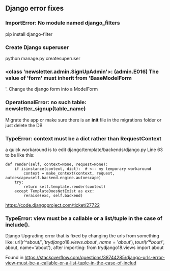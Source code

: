 ## Django error fixes

### ImportError: No module named django_filters

pip install django-filter

### Create Django superuser

python manage.py createsuperuser

### <class 'newsletter.admin.SignUpAdmin'>: (admin.E016) The value of 'form' must inherit from 'BaseModelForm
'.
Change the django form into a ModelForm

### OperationalError: no such table: newsletter_signup(table_name)

Migrate the app or make sure there is an __init__ file in the migrations folder
or just delete the DB

### TypeError: context must be a dict rather than RequestContext

a quick workaround is to edit django/template/backends/django.py Line 63 to be like this:

    def render(self, context=None, request=None):
        if isinstance(context, dict):  # <-- my temporary workaround
            context = make_context(context, request, autoescape=self.backend.engine.autoescape)
        try:
            return self.template.render(context)
        except TemplateDoesNotExist as exc:
            reraise(exc, self.backend)

https://code.djangoproject.com/ticket/27722

### TypeError: view must be a callable or a list/tuple in the case of include().

Django Upgrading error that is fixed by changing the urls from something like:
url(r'^about/$', 'trydjango18.views.about', name='about'),
to url(r'^about/$', about, name='about'), after importing:
from trydjango18.views import about

Found in https://stackoverflow.com/questions/38744285/django-urls-error-view-must-be-a-callable-or-a-list-tuple-in-the-case-of-includ
